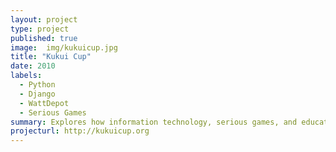 ```yaml
---
layout: project
type: project
published: true
image:  img/kukuicup.jpg
title: "Kukui Cup"
date: 2010
labels:
  - Python
  - Django
  - WattDepot
  - Serious Games
summary: Explores how information technology, serious games, and educational pedagogy can support long-term change in sustainability-related behaviors.
projecturl: http://kukuicup.org
---
```

